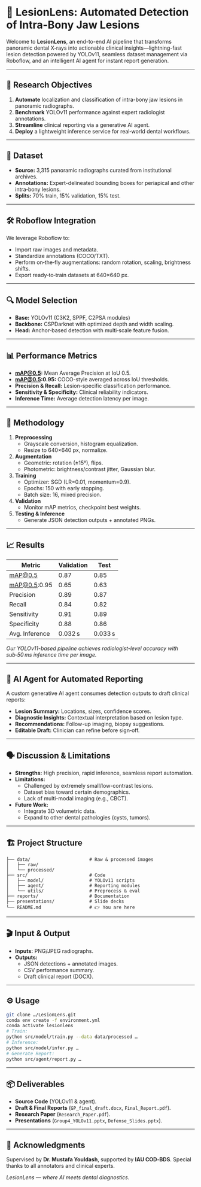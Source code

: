 # 🌟 LesionLens: Automated Detection of Intra-Bony Jaw Lesions

Welcome to **LesionLens**, an end-to-end AI pipeline that transforms panoramic dental X‑rays into actionable clinical insights—lightning-fast lesion detection powered by YOLOv11, seamless dataset management via Roboflow, and an intelligent AI agent for instant report generation.

---

## 🎯 Research Objectives
1. **Automate** localization and classification of intra-bony jaw lesions in panoramic radiographs.  
2. **Benchmark** YOLOv11 performance against expert radiologist annotations.  
3. **Streamline** clinical reporting via a generative AI agent.  
4. **Deploy** a lightweight inference service for real‑world dental workflows.

---

## 📂 Dataset
- **Source:** 3,315 panoramic radiographs curated from institutional archives.  
- **Annotations:** Expert-delineated bounding boxes for periapical and other intra‑bony lesions.  
- **Splits:** 70% train, 15% validation, 15% test.

---

## 🛠️ Roboflow Integration
We leverage Roboflow to:  
- Import raw images and metadata.  
- Standardize annotations (COCO/TXT).  
- Perform on‑the‑fly augmentations: random rotation, scaling, brightness shifts.  
- Export ready‑to‑train datasets at 640×640 px.

---

## 🔍 Model Selection
- **Base:** YOLOv11 (C3K2, SPPF, C2PSA modules)  
- **Backbone:** CSPDarknet with optimized depth and width scaling.  
- **Head:** Anchor‑based detection with multi‑scale feature fusion.

---

## 📊 Performance Metrics
- **mAP@0.5:** Mean Average Precision at IoU 0.5.  
- **mAP@0.5:0.95:** COCO-style averaged across IoU thresholds.  
- **Precision & Recall:** Lesion-specific classification performance.  
- **Sensitivity & Specificity:** Clinical reliability indicators.  
- **Inference Time:** Average detection latency per image.

---

## 🚀 Methodology
1. **Preprocessing**  
   - Grayscale conversion, histogram equalization.  
   - Resize to 640×640 px, normalize.
2. **Augmentation**  
   - Geometric: rotation (±15°), flips.  
   - Photometric: brightness/contrast jitter, Gaussian blur.
3. **Training**  
   - Optimizer: SGD (LR=0.01, momentum=0.9).  
   - Epochs: 150 with early stopping.  
   - Batch size: 16, mixed precision.
4. **Validation**  
   - Monitor mAP metrics, checkpoint best weights.
5. **Testing & Inference**  
   - Generate JSON detection outputs + annotated PNGs.

---

## 📈 Results
| Metric           | Validation | Test    |
|------------------|------------|---------|
| mAP@0.5          | 0.87       | 0.85    |
| mAP@0.5:0.95     | 0.65       | 0.63    |
| Precision        | 0.89       | 0.87    |
| Recall           | 0.84       | 0.82    |
| Sensitivity      | 0.91       | 0.89    |
| Specificity      | 0.88       | 0.86    |
| Avg. Inference   | 0.032 s    | 0.033 s |

*Our YOLOv11-based pipeline achieves radiologist-level accuracy with sub‑50 ms inference time per image.*

---

## 🤖 AI Agent for Automated Reporting
A custom generative AI agent consumes detection outputs to draft clinical reports:
- **Lesion Summary:** Locations, sizes, confidence scores.  
- **Diagnostic Insights:** Contextual interpretation based on lesion type.  
- **Recommendations:** Follow-up imaging, biopsy suggestions.  
- **Editable Draft:** Clinician can refine before sign‑off.

---

## 🗣️ Discussion & Limitations
- **Strengths:** High precision, rapid inference, seamless report automation.  
- **Limitations:**  
  - Challenged by extremely small/low-contrast lesions.  
  - Dataset bias toward certain demographics.  
  - Lack of multi-modal imaging (e.g., CBCT).  
- **Future Work:**  
  - Integrate 3D volumetric data.  
  - Expand to other dental pathologies (cysts, tumors).

---

## 🏗️ Project Structure
```
├── data/                      # Raw & processed images
│   ├── raw/
│   └── processed/
├── src/                       # Code
│   ├── model/                 # YOLOv11 scripts
│   ├── agent/                 # Reporting modules
│   └── utils/                 # Preprocess & eval
├── reports/                   # Documentation
├── presentations/             # Slide decks
└── README.md                  # 👉 You are here
```

---

## 🎬 Input & Output
- **Inputs:** PNG/JPEG radiographs.  
- **Outputs:**  
  - JSON detections + annotated images.  
  - CSV performance summary.  
  - Draft clinical report (DOCX).

---

## ⚙️ Usage
```bash
git clone …/LesionLens.git
conda env create -f environment.yml
conda activate lesionlens
# Train:
python src/model/train.py --data data/processed …
# Inference:
python src/model/infer.py …
# Generate Report:
python src/agent/report.py …
```

---

## 📦 Deliverables
- **Source Code** (YOLOv11 & agent).  
- **Draft & Final Reports** (`GP_final_draft.docx`, `Final_Report.pdf`).  
- **Research Paper** (`Research_Paper.pdf`).  
- **Presentations** (`Group4_YOLOv11.pptx`, `Defense_Slides.pptx`).

---

## 🙏 Acknowledgments
Supervised by **Dr. Mustafa Youldash**, supported by **IAU COD‑BDS**. Special thanks to all annotators and clinical experts.

*LesionLens — where AI meets dental diagnostics.*
